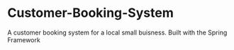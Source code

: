 # Customer-Booking-System
A customer booking system for a local small buisness. Built with the Spring Framework
